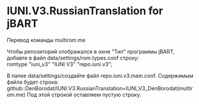 # IUNI.V3.RussianTranslation for jBART
Перевод команды multirom.me 

Чтобы репозиторий отображался в окне "Тип" программы jBART, 
добавте в файл data/settings/rom.types.conf строку:  
romtype "iuni_v3" "IUNI V3" "repo.iuni.v3";

В папке data/settings/создайте файл repo.iuni.v3.main.conf. 
Содержимым файла будет строка: 
github::DenBorodat/IUNI.V3.RussianTranslation=IUNI_V3_DenBorodat(multirom.me)
Под этой строкой оставляем пустую строку.
